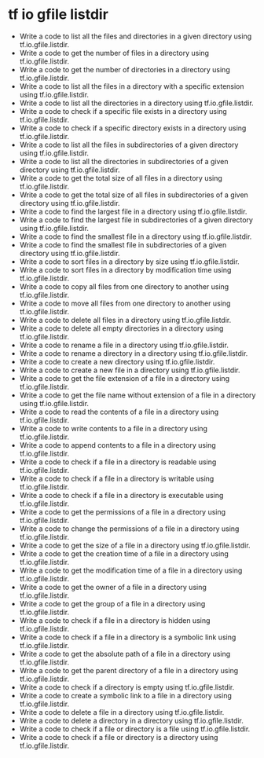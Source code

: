# tf io gfile listdir

- Write a code to list all the files and directories in a given directory using tf.io.gfile.listdir.
- Write a code to get the number of files in a directory using tf.io.gfile.listdir.
- Write a code to get the number of directories in a directory using tf.io.gfile.listdir.
- Write a code to list all the files in a directory with a specific extension using tf.io.gfile.listdir.
- Write a code to list all the directories in a directory using tf.io.gfile.listdir.
- Write a code to check if a specific file exists in a directory using tf.io.gfile.listdir.
- Write a code to check if a specific directory exists in a directory using tf.io.gfile.listdir.
- Write a code to list all the files in subdirectories of a given directory using tf.io.gfile.listdir.
- Write a code to list all the directories in subdirectories of a given directory using tf.io.gfile.listdir.
- Write a code to get the total size of all files in a directory using tf.io.gfile.listdir.
- Write a code to get the total size of all files in subdirectories of a given directory using tf.io.gfile.listdir.
- Write a code to find the largest file in a directory using tf.io.gfile.listdir.
- Write a code to find the largest file in subdirectories of a given directory using tf.io.gfile.listdir.
- Write a code to find the smallest file in a directory using tf.io.gfile.listdir.
- Write a code to find the smallest file in subdirectories of a given directory using tf.io.gfile.listdir.
- Write a code to sort files in a directory by size using tf.io.gfile.listdir.
- Write a code to sort files in a directory by modification time using tf.io.gfile.listdir.
- Write a code to copy all files from one directory to another using tf.io.gfile.listdir.
- Write a code to move all files from one directory to another using tf.io.gfile.listdir.
- Write a code to delete all files in a directory using tf.io.gfile.listdir.
- Write a code to delete all empty directories in a directory using tf.io.gfile.listdir.
- Write a code to rename a file in a directory using tf.io.gfile.listdir.
- Write a code to rename a directory in a directory using tf.io.gfile.listdir.
- Write a code to create a new directory using tf.io.gfile.listdir.
- Write a code to create a new file in a directory using tf.io.gfile.listdir.
- Write a code to get the file extension of a file in a directory using tf.io.gfile.listdir.
- Write a code to get the file name without extension of a file in a directory using tf.io.gfile.listdir.
- Write a code to read the contents of a file in a directory using tf.io.gfile.listdir.
- Write a code to write contents to a file in a directory using tf.io.gfile.listdir.
- Write a code to append contents to a file in a directory using tf.io.gfile.listdir.
- Write a code to check if a file in a directory is readable using tf.io.gfile.listdir.
- Write a code to check if a file in a directory is writable using tf.io.gfile.listdir.
- Write a code to check if a file in a directory is executable using tf.io.gfile.listdir.
- Write a code to get the permissions of a file in a directory using tf.io.gfile.listdir.
- Write a code to change the permissions of a file in a directory using tf.io.gfile.listdir.
- Write a code to get the size of a file in a directory using tf.io.gfile.listdir.
- Write a code to get the creation time of a file in a directory using tf.io.gfile.listdir.
- Write a code to get the modification time of a file in a directory using tf.io.gfile.listdir.
- Write a code to get the owner of a file in a directory using tf.io.gfile.listdir.
- Write a code to get the group of a file in a directory using tf.io.gfile.listdir.
- Write a code to check if a file in a directory is hidden using tf.io.gfile.listdir.
- Write a code to check if a file in a directory is a symbolic link using tf.io.gfile.listdir.
- Write a code to get the absolute path of a file in a directory using tf.io.gfile.listdir.
- Write a code to get the parent directory of a file in a directory using tf.io.gfile.listdir.
- Write a code to check if a directory is empty using tf.io.gfile.listdir.
- Write a code to create a symbolic link to a file in a directory using tf.io.gfile.listdir.
- Write a code to delete a file in a directory using tf.io.gfile.listdir.
- Write a code to delete a directory in a directory using tf.io.gfile.listdir.
- Write a code to check if a file or directory is a file using tf.io.gfile.listdir.
- Write a code to check if a file or directory is a directory using tf.io.gfile.listdir.